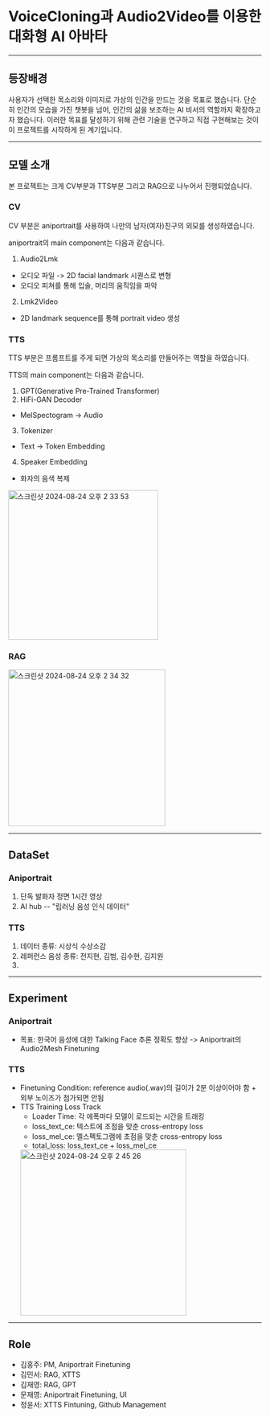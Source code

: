 # VoiceCloning과 Audio2Video를 이용한 대화형 AI 아바타 
---
## 등장배경

사용자가 선택한 목소리와 이미지로 가상의 인간을 만드는 것을 목표로 했습니다. 단순히 인간의 모습을 가진 챗봇을 넘어, 인간의 삶을 보조하는 AI 비서의 역할까지 확장하고자 했습니다. 이러한 목표를 달성하기 위해 관련 기술을 연구하고 직접 구현해보는 것이 이 프로젝트를 시작하게 된 계기입니다.

---
## 모델 소개
본 프로젝트는 크게 CV부분과 TTS부분 그리고 RAG으로 나누어서 진행되었습니다.
### CV
CV 부분은 aniportrait를 사용하여 나만의 남자(여자)친구의 외모를 생성하였습니다.

aniportrait의 main component는 다음과 같습니다.

1) Audio2Lmk
  - 오디오 파일 -> 2D facial landmark 시퀀스로 변형
  - 오디오 피쳐를 통해 입술, 머리의 움직임을 파악

2) Lmk2Video
  - 2D landmark sequence를 통해 portrait video 생성

### TTS
TTS 부분은 프롬프트를 주게 되면 가상의 목소리를 만들어주는 역할을 하였습니다.

TTS의 main component는 다음과 같습니다.

1) GPT(Generative Pre-Trained Transformer)
2) HiFi-GAN Decoder
  - MelSpectogram -> Audio
3) Tokenizer
  - Text -> Token Embedding
4) Speaker Embedding
  - 화자의 음색 복제

<img width="298" alt="스크린샷 2024-08-24 오후 2 33 53" src="https://github.com/user-attachments/assets/bf74b90f-65ac-4fb3-b262-a786bd0f078f">

### RAG
<img width="312" alt="스크린샷 2024-08-24 오후 2 34 32" src="https://github.com/user-attachments/assets/0be8bd5c-c51b-4e19-8729-f95b9bd7c7d0">

---
## DataSet
### Aniportrait
1) 단독 발화자 정면 1시간 영상
2) AI hub -- "립러닝 음성 인식 데이터"

### TTS
1) 데이터 종류: 시상식 수상소감
2) 레퍼런스 음성 종류: 전지현, 김범, 김수현, 김지원
3) 

---
## Experiment
### Aniportrait
  - 목표: 한국어 음성에 대한 Talking Face 추론 정확도 향상 -> Aniportrait의 Audio2Mesh Finetuning

### TTS
  - Finetuning Condition: reference audio(.wav)의 길이가 2분 이상이어야 함 + 외부 노이즈가 첨가되면 안됨
  - TTS Training Loss Track
    - Loader Time: 각 에폭마다 모델이 로드되는 시간을 트래킹
    - loss_text_ce: 텍스트에 초점을 맞춘 cross-entropy loss
    - loss_mel_ce: 멜스펙토그램에 초점을 맞춘 cross-entropy loss
    - total_loss: loss_text_ce + loss_mel_ce
    <img width="330" alt="스크린샷 2024-08-24 오후 2 45 26" src="https://github.com/user-attachments/assets/f327309b-72e9-4587-8ac1-5f65fe33d763">

---
## Role
- 김홍주: PM, Aniportrait Finetuning
- 김민서: RAG, XTTS
- 김재영: RAG, GPT
- 문재영: Aniportrait Finetuning, UI
- 정윤서: XTTS Fintuning, Github Management



